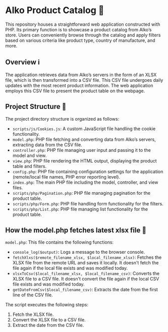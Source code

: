 # Alko Product Catalog 🍷

This repository houses a straightforward web application constructed with PHP. Its primary function is to showcase a product catalog from Alko’s store. Users can conveniently browse through the catalog and apply filters based on various criteria like product type, country of manufacture, and more.

## Overview ℹ️

The application retrieves data from Alko’s servers in the form of an XLSX file, which is then transformed into a CSV file. This CSV file undergoes daily updates with the most recent product information. The web application employs this CSV file to present the product table on the webpage.

## Project Structure 📂

The project directory structure is organized as follows:

- `scripts/js/Cookies.js`: A custom JavaScript file handling the cookie functionality.
- `model.php`: PHP file fetching and converting data from Alko’s servers, extracting data from the CSV file.
- `controller.php`: PHP file managing user input and passing it to the model and view.
- `view.php`: PHP file rendering the HTML output, displaying the product table and filters.
- `config.php`: PHP file containing configuration settings for the application (remote/local file names, PHP error reporting level).
- `index.php`: The main PHP file including the model, controller, and view files.
- `scripts/php/Pagination.php`: PHP file managing pagination for the product table.
- `scripts/php/Form.php`: PHP file handling form functionality for the filters.
- `scripts/php/List.php`: PHP file managing list functionality for the product table.

## How the model.php fetches latest xlsx file  📝

`model.php`: This file contains the following functions:
- `console_log($output)`: Logs a message to the browser console.
- `fetchXlxs($remote_filename_xlsx, $local_filename_xlsx)`: Fetches the XLSX file from the remote URL and saves it locally. It doesn't fetch the file again if the local file exists and was modified today.
- `xlsxToCsv($local_filename_xlsx, $local_filename_csv)`: Converts the XLSX file to a CSV file. It doesn't convert the file again if the local CSV file exists and was modified today.
- `getDateFromCsv($local_filename_csv)`: Extracts the date from the first line of the CSV file.

The script executes the following steps:
1. Fetch the XLSX file.
2. Convert the XLSX file to a CSV file.
3. Extract the date from the CSV file.
